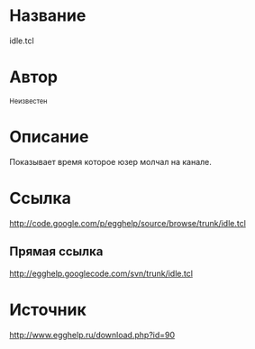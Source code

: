 # Название #
idle.tcl


# Автор #
<sup>Неизвестен</sup>


# Описание #
Показывает время которое юзер молчал на канале.


# Ссылка #
http://code.google.com/p/egghelp/source/browse/trunk/idle.tcl

## Прямая ссылка ##
http://egghelp.googlecode.com/svn/trunk/idle.tcl


# Источник #
http://www.egghelp.ru/download.php?id=90
